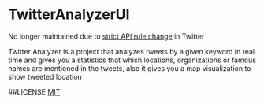 # TwitterAnalyzerUI
No longer maintained due to [strict API rule change](https://thenextweb.com/twitter/2018/07/24/twitter-to-place-new-restrictions-on-its-api-to-stop-abuse/) in Twitter 


Twitter Analyzer is a project that analyzes tweets by a given keyword in real time and gives you a statistics that which
locations, organizations or famous names are mentioned in the tweets, also it gives you a map visualization 
to show tweeted location

##LICENSE
[MIT](https://choosealicense.com/licenses/mit/)

